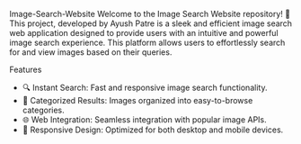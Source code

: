 Image-Search-Website
Welcome to the Image Search Website repository! 🚀  This project, developed by Ayush Patre is a sleek and efficient image search web application designed to provide users with an intuitive and powerful image search experience. This platform allows users to effortlessly search for and view images based on their queries. 

Features
- 🔍 Instant Search: Fast and responsive image search functionality.
- 📂 Categorized Results: Images organized into easy-to-browse categories.
- 🌐 Web Integration: Seamless integration with popular image APIs.
- 📱 Responsive Design: Optimized for both desktop and mobile devices.
